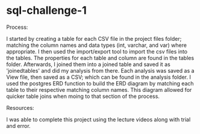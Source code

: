 # sql-challenge-1

Process:

I started by creating a table for each CSV file in the project files folder; matching the column names and data types (int, varchar, and var) where appropriate. I then used the import/export tool to import the csv files into the tables. The properties for each table and column are found in the tables folder. Afterwards, I joined them into a joined table and saved it as 'joinedtables' and did my analysis from there. Each analysis was saved as a View file, then saved as a CSV; which can be found in the analysis folder. I used the postgres ERD function to build the ERD diagram by matching each table to their respective matching column names. This diagram allowed for quicker table joins when moing to that section of the process.

Resources:

I was able to complete this project using the lecture videos along with trial and error. 

